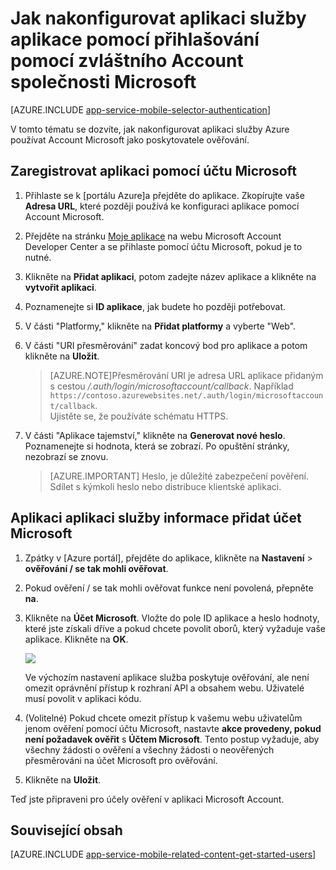 <properties
    pageTitle="Postup při konfiguraci Account Microsoft ověřování aplikace aplikace služby"
    description="Zjistěte, jak nakonfigurovat Account Microsoft ověřování pro aplikaci služby aplikace."
    authors="mattchenderson"
    services="app-service"
    documentationCenter=""
    manager="erikre"
    editor=""/>

<tags
    ms.service="app-service"
    ms.workload="mobile"
    ms.tgt_pltfrm="na"
    ms.devlang="multiple"
    ms.topic="article"
    ms.date="10/01/2016"
    ms.author="mahender"/>

# <a name="how-to-configure-your-app-service-application-to-use-microsoft-account-login"></a>Jak nakonfigurovat aplikaci služby aplikace pomocí přihlašování pomocí zvláštního Account společnosti Microsoft

[AZURE.INCLUDE [app-service-mobile-selector-authentication](../../includes/app-service-mobile-selector-authentication.md)]

V tomto tématu se dozvíte, jak nakonfigurovat aplikaci služby Azure používat Account Microsoft jako poskytovatele ověřování. 

## <a name="register-microsoft-account"> </a>Zaregistrovat aplikaci pomocí účtu Microsoft

1. Přihlaste se k [portálu Azure]a přejděte do aplikace. Zkopírujte vaše **Adresa URL**, které později používá ke konfiguraci aplikace pomocí Account Microsoft.

2. Přejděte na stránku [Moje aplikace] na webu Microsoft Account Developer Center a se přihlaste pomocí účtu Microsoft, pokud je to nutné.

3. Klikněte na **Přidat aplikaci**, potom zadejte název aplikace a klikněte na **vytvořit aplikaci**.

4. Poznamenejte si **ID aplikace**, jak budete ho později potřebovat. 

5. V části "Platformy," klikněte na **Přidat platformy** a vyberte "Web".

6. V části "URI přesměrování" zadat koncový bod pro aplikace a potom klikněte na **Uložit**. 
 
    >[AZURE.NOTE]Přesměrování URI je adresa URL aplikace přidaným s cestou _/.auth/login/microsoftaccount/callback_. Například `https://contoso.azurewebsites.net/.auth/login/microsoftaccount/callback`.   
    >Ujistěte se, že používáte schématu HTTPS.

7. V části "Aplikace tajemství," klikněte na **Generovat nové heslo**. Poznamenejte si hodnota, která se zobrazí. Po opuštění stránky, nezobrazí se znovu.


    > [AZURE.IMPORTANT] Heslo, je důležité zabezpečení pověření. Sdílet s kýmkoli heslo nebo distribuce klientské aplikaci.

## <a name="secrets"> </a>Aplikaci aplikaci služby informace přidat účet Microsoft

1. Zpátky v [Azure portál], přejděte do aplikace, klikněte na **Nastavení** > **ověřování / se tak mohli ověřovat**.

2. Pokud ověření / se tak mohli ověřovat funkce není povolená, přepněte **na**.

3. Klikněte na **Účet Microsoft**. Vložte do pole ID aplikace a heslo hodnoty, které jste získali dříve a pokud chcete povolit oborů, který vyžaduje vaše aplikace. Klikněte na **OK**.

    ![][1]

    Ve výchozím nastavení aplikace služba poskytuje ověřování, ale není omezit oprávnění přístup k rozhraní API a obsahem webu. Uživatelé musí povolit v aplikaci kódu.

4. (Volitelné) Pokud chcete omezit přístup k vašemu webu uživatelům jenom ověření pomocí účtu Microsoft, nastavte **akce provedeny, pokud není požadavek ověřit** s **Účtem Microsoft**. Tento postup vyžaduje, aby všechny žádosti o ověření a všechny žádosti o neověřených přesměrováni na účet Microsoft pro ověřování.

5. Klikněte na **Uložit**.

Teď jste připraveni pro účely ověření v aplikaci Microsoft Account.

## <a name="related-content"> </a>Související obsah

[AZURE.INCLUDE [app-service-mobile-related-content-get-started-users](../../includes/app-service-mobile-related-content-get-started-users.md)]


<!-- Images. -->

[0]: ./media/app-service-mobile-how-to-configure-microsoft-authentication/app-service-microsoftaccount-redirect.png
[1]: ./media/app-service-mobile-how-to-configure-microsoft-authentication/mobile-app-microsoftaccount-settings.png

<!-- URLs. -->

[Moje aplikace]: http://go.microsoft.com/fwlink/p/?LinkId=262039
[Azure portálu]: https://portal.azure.com/

